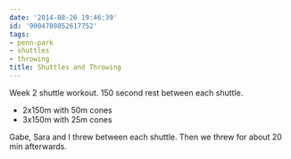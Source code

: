 ```yaml
---
date: '2014-08-26 19:46:39'
id: '9004780852617752'
tags:
- penn-park
- shuttles
- throwing
title: Shuttles and Throwing
---
```


Week 2 shuttle workout. 150 second rest between each shuttle. 

- 2x150m with 50m cones
- 3x150m with 25m cones

Gabe, Sara and I threw between each shuttle. Then we threw for about 20 min afterwards.
